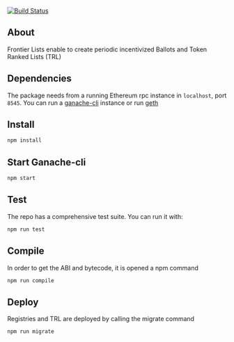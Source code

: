 [![Build Status](https://travis-ci.com/Frontier-project/TRL.svg?token=DJeMzxJJncp3nRaEUuxH&branch=master)](https://travis-ci.com/Frontier-project/TRL)


## About

Frontier Lists enable to create periodic incentivized Ballots and Token Ranked Lists (TRL)


## Dependencies

The package needs from a running Ethereum rpc instance in `localhost`, port `8545`. You can run a [ganache-cli](https://github.com/trufflesuite/ganache-cli) instance or run [geth](https://github.com/ethereum/go-ethereum)


## Install

```bash
npm install
```
## Start Ganache-cli

```bash
npm start
```

## Test
The repo has a comprehensive test suite. You can run it with:

```bash
npm run test
```

## Compile
In order to get the ABI and bytecode, it is opened a npm command

```bash
npm run compile
```

## Deploy

Registries and TRL are deployed by calling the migrate command

```bash
npm run migrate
```
